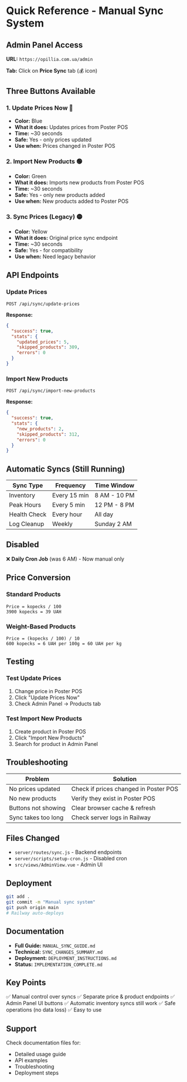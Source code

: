 # Quick Reference - Manual Sync System

## Admin Panel Access

**URL:** `https://opillia.com.ua/admin`

**Tab:** Click on **Price Sync** tab (💰 icon)

## Three Buttons Available

### 1. Update Prices Now 🔵
- **Color:** Blue
- **What it does:** Updates prices from Poster POS
- **Time:** ~30 seconds
- **Safe:** Yes - only prices updated
- **Use when:** Prices changed in Poster POS

### 2. Import New Products 🟢
- **Color:** Green
- **What it does:** Imports new products from Poster POS
- **Time:** ~30 seconds
- **Safe:** Yes - only new products added
- **Use when:** New products added to Poster POS

### 3. Sync Prices (Legacy) 🟡
- **Color:** Yellow
- **What it does:** Original price sync endpoint
- **Time:** ~30 seconds
- **Safe:** Yes - for compatibility
- **Use when:** Need legacy behavior

## API Endpoints

### Update Prices
```
POST /api/sync/update-prices
```
**Response:**
```json
{
  "success": true,
  "stats": {
    "updated_prices": 5,
    "skipped_products": 309,
    "errors": 0
  }
}
```

### Import New Products
```
POST /api/sync/import-new-products
```
**Response:**
```json
{
  "success": true,
  "stats": {
    "new_products": 2,
    "skipped_products": 312,
    "errors": 0
  }
}
```

## Automatic Syncs (Still Running)

| Sync Type | Frequency | Time Window |
|-----------|-----------|-------------|
| Inventory | Every 15 min | 8 AM - 10 PM |
| Peak Hours | Every 5 min | 12 PM - 8 PM |
| Health Check | Every hour | All day |
| Log Cleanup | Weekly | Sunday 2 AM |

## Disabled

❌ **Daily Cron Job** (was 6 AM) - Now manual only

## Price Conversion

### Standard Products
```
Price = kopecks / 100
3900 kopecks = 39 UAH
```

### Weight-Based Products
```
Price = (kopecks / 100) / 10
600 kopecks = 6 UAH per 100g = 60 UAH per kg
```

## Testing

### Test Update Prices
1. Change price in Poster POS
2. Click "Update Prices Now"
3. Check Admin Panel → Products tab

### Test Import New Products
1. Create product in Poster POS
2. Click "Import New Products"
3. Search for product in Admin Panel

## Troubleshooting

| Problem | Solution |
|---------|----------|
| No prices updated | Check if prices changed in Poster POS |
| No new products | Verify they exist in Poster POS |
| Buttons not showing | Clear browser cache & refresh |
| Sync takes too long | Check server logs in Railway |

## Files Changed

- `server/routes/sync.js` - Backend endpoints
- `server/scripts/setup-cron.js` - Disabled cron
- `src/views/AdminView.vue` - Admin UI

## Deployment

```bash
git add .
git commit -m "Manual sync system"
git push origin main
# Railway auto-deploys
```

## Documentation

- **Full Guide:** `MANUAL_SYNC_GUIDE.md`
- **Technical:** `SYNC_CHANGES_SUMMARY.md`
- **Deployment:** `DEPLOYMENT_INSTRUCTIONS.md`
- **Status:** `IMPLEMENTATION_COMPLETE.md`

## Key Points

✅ Manual control over syncs
✅ Separate price & product endpoints
✅ Admin Panel UI buttons
✅ Automatic inventory syncs still work
✅ Safe operations (no data loss)
✅ Easy to use

## Support

Check documentation files for:
- Detailed usage guide
- API examples
- Troubleshooting
- Deployment steps

